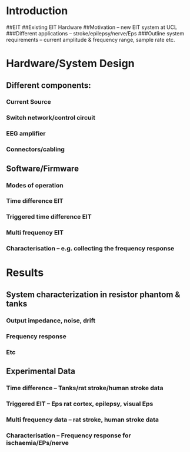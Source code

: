# Introduction
##EIT
##Existing EIT Hardware
##Motivation –  new EIT system at UCL
###Different applications – stroke/epilepsy/nerve/Eps
###Outline system requirements – current amplitude & frequency range, sample rate etc.

# Hardware/System Design
## Different components:
### Current Source
### Switch network/control circuit
### EEG amplifier
### Connectors/cabling
## Software/Firmware
### Modes of operation
### Time difference EIT
### Triggered time difference EIT
### Multi frequency EIT
### Characterisation – e.g. collecting the frequency response

# Results
## System characterization in resistor phantom & tanks
### Output impedance, noise, drift
### Frequency response
### Etc
## Experimental Data
### Time difference – Tanks/rat stroke/human stroke data
### Triggered EIT – Eps rat cortex, epilepsy, visual Eps
### Multi frequency data – rat stroke, human stroke data
### Characterisation – Frequency response for ischaemia/EPs/nerve 
